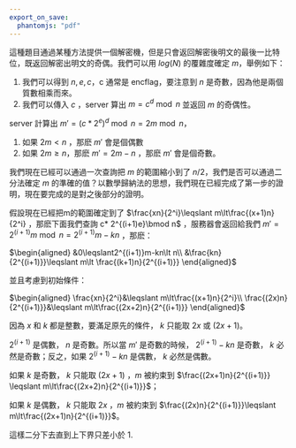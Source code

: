 ```yaml
---
export_on_save:
  phantomjs: "pdf"
---
```


這種題目通過某種方法提供一個解密機，但是只會返回解密後明文的最後一比特位，既返回解密出明文的奇偶。我們可以用 $log(N)$ 的覆雜度確定 $m$，舉例如下：

1. 我們可以得到 $n, e, c$，c 通常是 encflag，要注意到 $n$ 是奇數，因為他是兩個質數相乘而來。
2. 我們可以傳入 $c$ ，server 算出 $m=c^d\bmod n$ 並返回 $m$ 的奇偶性。


server 計算出 $m'=(c* 2^e)^d\bmod n = 2m\bmod n$，
1. 如果 $2m \lt n$ ，那麽 $m'$ 會是個偶數
2. 如果 $2m \geq n$，那麽 $m'=2m-n$ ，那麽 $m'$ 會是個奇數。

我們現在已經可以通過一次查詢把 $m$ 的範圍縮小到了 $n/2$，我們是否可以通過二分法確定 $m$ 的準確的值？以數學歸納法的思想，我們現在已經完成了第一步的證明，現在要完成的是對之後部分的證明。

假設現在已經把m的範圍確定到了 $\frac{xn}{2^i}\leqslant m\lt\frac{(x+1)n}{2^i} ，那麽下面我們查詢 c* 2^{(i+1)e}\bmod n$ ，服務器會返回給我們 $m'=2^{(i+1)}m\bmod n=2^{(i+1)}m-kn$ ，那麽：

$\begin{aligned} &0\leqslant2^{(i+1)}m-kn\lt n\\ &\frac{kn}{2^{(i+1)}}\leqslant m\lt \frac{(k+1)n}{2^{(i+1)}} \end{aligned}$

並且考慮到初始條件：

$\begin{aligned} \frac{xn}{2^i}&\leqslant m\lt\frac{(x+1)n}{2^i}\\ \frac{(2x)n}{2^{(i+1)}}&\leqslant m\lt\frac{(2x+2)n}{2^{(i+1)}} \end{aligned}$

因為 $x$ 和 $k$ 都是整數，要滿足原先的條件， $k$ 只能取 $2x$ 或 $(2x+1)$。

$2^{(i+1)}$ 是偶數， $n$ 是奇數。所以當 $m'$ 是奇數的時候， $2^{(i+1)}-kn$ 是奇數， $k$ 必然是奇數；反之，如果 $2^{(i+1)}-kn$ 是偶數， $k$ 必然是偶數。

如果 $k$ 是奇數， $k$ 只能取 $(2x+1)$ ，$m$ 被約束到 $\frac{(2x+1)n}{2^{(i+1)}} \leqslant m\lt\frac{(2x+2)n}{2^{(i+1)}}$；

如果 $k$ 是偶數， $k$ 只能取 $2x$ ，$m$ 被約束到 $\frac{(2x)n}{2^{(i+1)}}\leqslant m\lt\frac{(2x+1)n}{2^{(i+1)}}$。

這樣二分下去直到上下界只差小於 1.

